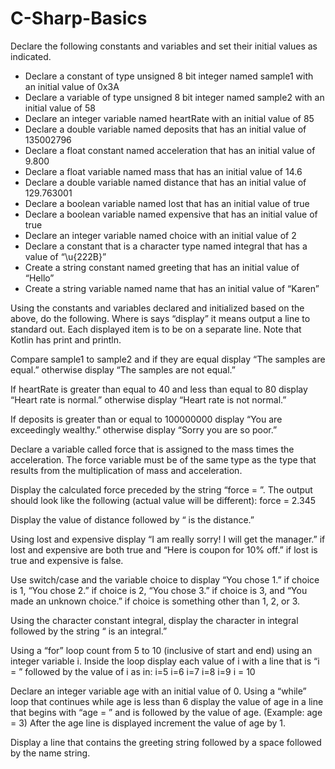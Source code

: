 # C-Sharp-Basics

Declare the following constants and variables and set their initial values as indicated.

* Declare a constant of type unsigned 8 bit integer named sample1 with an initial value of 0x3A
* Declare a variable of type unsigned 8 bit integer named sample2 with an initial value of 58
* Declare an integer variable named heartRate with an initial value of 85
* Declare a double variable named deposits that has an initial value of 135002796
* Declare a float constant named acceleration that has an initial value of 9.800
* Declare a float variable named mass that has an initial value of 14.6
* Declare a double variable named distance that has an initial value of 129.763001
* Declare a boolean variable named lost that has an initial value of true
* Declare a boolean variable named expensive that has an initial value of true
* Declare an integer variable named choice with an initial value of 2
* Declare a constant that is a character type named integral that has a value of “\u{222B}”
* Create a string constant named greeting that has an initial value of “Hello”
* Create a string variable named name that has an initial value of “Karen”

Using the constants and variables declared and initialized based on the above, do the following. Where is says “display” it means output a line to standard out. Each displayed item is to be on a separate line. Note that Kotlin has print and println.

Compare sample1 to sample2 and if they are equal display “The samples are equal.” otherwise display “The samples are not equal.”

If heartRate is greater than equal to 40 and less than equal to 80 display “Heart rate is normal.” otherwise display “Heart rate is not normal.”

If deposits is greater than or equal to 100000000 display “You are exceedingly wealthy.” otherwise display “Sorry you are so poor.”

Declare a variable called force that is assigned to the mass times the acceleration. The force variable must be of the same type as the type that results from the multiplication of mass and acceleration.

Display the calculated force preceded by the string “force = ”. The output should look like the following (actual value will be different): force = 2.345

Display the value of distance followed by “ is the distance.”

Using lost and expensive display “I am really sorry! I will get the manager.” if lost and expensive are both true and “Here is coupon for 10% off.” if lost is true and expensive is false.

Use switch/case and the variable choice to display “You chose 1.” if choice is 1, “You chose 2.” if choice is 2, “You chose 3.” if choice is 3, and “You made an unknown choice.” if choice is something other than 1, 2, or 3.

Using the character constant integral, display the character in integral followed by the string “ is an integral.”

Using a “for” loop count from 5 to 10 (inclusive of start and end) using an integer variable i. Inside the loop display each value of i with a line that is “i = ” followed by the value of i as in:
i=5
i=6
i=7
i=8
i=9
i = 10

Declare an integer variable age with an initial value of 0. Using a “while” loop that continues while age is less than 6 display the value of age in a line that begins with “age = ” and is followed by the value of age. (Example: age = 3) After the age line is displayed increment the value of age by 1.

Display a line that contains the greeting string followed by a space followed by the name string.

